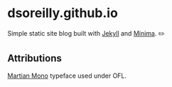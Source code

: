 # dsoreilly.github.io

Simple static site blog built with [Jekyll](https://jekyllrb.com/) and [Minima](https://github.com/jekyll/minima). ✏️

## Attributions

[Martian Mono](https://fonts.google.com/specimen/Martian+Mono) typeface used under OFL.
